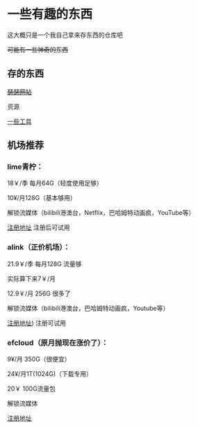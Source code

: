 # 一些有趣的东西
这大概只是一个我自己拿来存东西的仓库吧

~~可能有一些神奇的东西~~

## 存的东西
[~~瑟瑟网站~~](https://github.com/huangcy208/somethingfun/blob/main/por-site "诶嘿")

资源

[一些工具](https://github.com/huangcy208/funthings/releases/tag/v0.1)

## 机场推荐

### lime青柠：

18￥/季 每月64G（轻度使用足够）

10¥/月128G（基本够用）

解锁流媒体（bilibili港澳台，Netflix，巴哈姆特动画疯，YouTube等）

[注册地址](https://limeis.best/#/register?code=Zf5K2GS9)
注册后可试用

### alink（正价机场）：

21.9￥/季 每月128G 流量够

实际算下来7￥/月

12.9￥/月 256G 很多了

解锁流媒体（bilibili港澳台，巴哈姆特动画疯，Youtube等）

[注册地址](https://aln.lnaspiring.com/#/register?code=Nxa5V550))
注册可试用

### efcloud（原月抛现在涨价了）：

9¥/月 350G（很便宜）

24¥/月1T(1024G)（下载专用）

20￥ 100G流量包

解锁流媒体

[注册地址](https://invite.efshop.cc/#/register?code=TADkJVyo)
